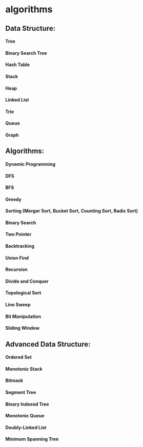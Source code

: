 # algorithms

## Data Structure:
#### Tree
#### Binary Search Tree
#### Hash Table
#### Stack
#### Heap
#### Linked List
#### Trie
#### Queue
#### Graph
	
## Algorithms:
#### Dynamic Programming
#### DFS
#### BFS
#### Greedy
#### Sorting (Merger Sort, Bucket Sort, Counting Sort, Radix Sort)
#### Binary Search
#### Two Pointer
#### Backtracking
#### Union Find
#### Recursion
#### Divide and Conquer
#### Topological Sort
#### Line Sweep
#### Bit Manipulation
#### Sliding Window

## Advanced Data Structure:
#### Ordered Set
#### Monotonic Stack
#### Bitmask
#### Segment Tree
#### Binary Indexed Tree
#### Monotonic Queue
#### Doubly-Linked List
#### Minimum Spanning Tree
